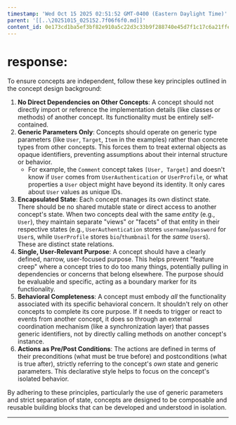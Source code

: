 ```yaml
---
timestamp: 'Wed Oct 15 2025 02:51:52 GMT-0400 (Eastern Daylight Time)'
parent: '[[..\20251015_025152.7f06f6f0.md]]'
content_id: 0e173cd1ba5ef3bf82e910a5c22d3c33b9f288740e45d7f1c17c6a21ffe1051f
---
```


# response:

To ensure concepts are independent, follow these key principles outlined in the concept design background:

1. **No Direct Dependencies on Other Concepts**: A concept should not directly import or reference the implementation details (like classes or methods) of another concept. Its functionality must be entirely self-contained.
2. **Generic Parameters Only**: Concepts should operate on generic type parameters (like `User`, `Target`, `Item` in the examples) rather than concrete types from other concepts. This forces them to treat external objects as opaque identifiers, preventing assumptions about their internal structure or behavior.
   * For example, the `Comment` concept takes `[User, Target]` and doesn't know if `User` comes from `UserAuthentication` or `UserProfile`, or what properties a `User` object might have beyond its identity. It only cares about `User` values as unique IDs.
3. **Encapsulated State**: Each concept manages its own distinct state. There should be no shared mutable state or direct access to another concept's state. When two concepts deal with the same *entity* (e.g., `User`), they maintain separate "views" or "facets" of that entity in their respective states (e.g., `UserAuthentication` stores `username`/`password` for `User`s, while `UserProfile` stores `bio`/`thumbnail` for the *same* `User`s). These are distinct state relations.
4. **Single, User-Relevant Purpose**: A concept should have a clearly defined, narrow, user-focused purpose. This helps prevent "feature creep" where a concept tries to do too many things, potentially pulling in dependencies or concerns that belong elsewhere. The purpose should be evaluable and specific, acting as a boundary marker for its functionality.
5. **Behavioral Completeness**: A concept must embody *all* the functionality associated with its specific behavioral concern. It shouldn't rely on other concepts to complete its core purpose. If it needs to trigger or react to events from another concept, it does so through an external coordination mechanism (like a synchronization layer) that passes generic identifiers, not by directly calling methods on another concept's instance.
6. **Actions as Pre/Post Conditions**: The actions are defined in terms of their preconditions (what must be true before) and postconditions (what is true after), strictly referring to the concept's *own* state and generic parameters. This declarative style helps to focus on the concept's isolated behavior.

By adhering to these principles, particularly the use of generic parameters and strict separation of state, concepts are designed to be composable and reusable building blocks that can be developed and understood in isolation.

***
